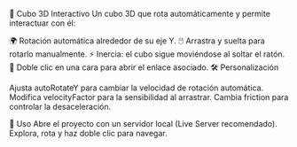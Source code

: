 🧊 Cubo 3D Interactivo
Un cubo 3D que rota automáticamente y permite interactuar con él:

🌍 Rotación automática alrededor de su eje Y.
🖱️ Arrastra y suelta para rotarlo manualmente.
⚡ Inercia: el cubo sigue moviéndose al soltar el ratón.
🔗 Doble clic en una cara para abrir el enlace asociado.
🛠️ Personalización

Ajusta autoRotateY para cambiar la velocidad de rotación automática.
Modifica velocityFactor para la sensibilidad al arrastrar.
Cambia friction para controlar la desaceleración.

🚀 Uso
Abre el proyecto con un servidor local (Live Server recomendado).
Explora, rota y haz doble clic para navegar.